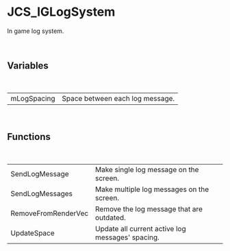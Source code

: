<div id="content-header">
  <h1>JCS_IGLogSystem</h1>
</div>

<p>
  In game log system.
</p>


<br/>
<h2>Variables</h2>
<br/>

<table>
  <tr>
    <td>mLogSpacing</td>
    <td>Space between each log message.</td>
  </tr>
</table>


<br/>
<h2>Functions</h2>
<br/>

<table>
  <tr>
    <td>SendLogMessage</td>
    <td>Make single log message on the screen.</td>
  </tr>
  <tr>
    <td>SendLogMessages</td>
    <td>Make multiple log messages on the screen.</td>
  </tr>
  <tr>
    <td>RemoveFromRenderVec</td>
    <td>Remove the log message that are outdated.</td>
  </tr>
  <tr>
    <td>UpdateSpace</td>
    <td>Update all current active log messages' spacing.</td>
  </tr>
</table>
